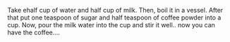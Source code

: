 Take ehalf cup of water and half cup of milk. Then, boil it in a vessel. After that put one teaspoon of sugar and half teaspoon of coffee powder into a cup. Now, pour the milk water into the cup and stir it well.. now you can have the coffee....